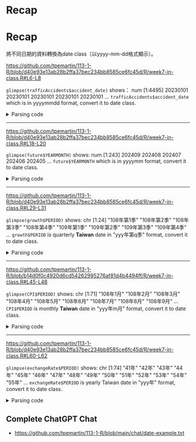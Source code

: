 # Recap

# Recap

將不同日期的資料轉換為date class（以yyyy-mm-dd格式顯示）。


<https://github.com/tpemartin/113-1-R/blob/d40e93e13ab28b2ffa37bec234bb8585ce6fc45d/R/week7-in-class.R#L6-L8>

`glimpse(trafficAccidents$accident_date)` shows： 
 num [1:4495] 20230101 20230101 20230101 20230101 20230101 ...
`trafficAccidents$accident_date` which is in yyyymmdd format, convert it to date class.

<details>
<summary>Parsing code</summary>

<https://github.com/tpemartin/113-1-R/blob/d40e93e13ab28b2ffa37bec234bb8585ce6fc45d/R/week7-in-class.R#L11-L14>

</details>

***

<https://github.com/tpemartin/113-1-R/blob/d40e93e13ab28b2ffa37bec234bb8585ce6fc45d/R/week7-in-class.R#L18-L20>

`glimpse(future$YEARMONTH)` shows: 
 num [1:243] 202409 202408 202407 202406 202405 ...
`future$YEARMONTH` which is in yyyymm format, convert it to date class.

<details>
<summary>Parsing code</summary>

<https://github.com/tpemartin/113-1-R/blob/d40e93e13ab28b2ffa37bec234bb8585ce6fc45d/R/week7-in-class.R#L22-L23>

</details>

***


<https://github.com/tpemartin/113-1-R/blob/d40e93e13ab28b2ffa37bec234bb8585ce6fc45d/R/week7-in-class.R#L29-L31>

`glimpse(growth$PERIOD)` shows: 
 chr [1:24] "108年第1季" "108年第2季" "108年第3季" "108年第4季" "109年第1季" "109年第2季" "109年第3季" "109年第4季" ...
`growth$PERIOD` is quarterly **Taiwan** date in "yyy年第q季" format, convert it to date class.

<details>
<summary>Parsing code</summary>

<https://github.com/tpemartin/113-1-R/blob/d40e93e13ab28b2ffa37bec234bb8585ce6fc45d/R/week7-in-class.R#L33-L41>

</details>

***


<https://github.com/tpemartin/113-1-R/blob/b14d0f0c4920d6cd54262995276af81d4b4494ff/R/week7-in-class.R#L45-L48>


`glimpse(CPI$PERIOD)` shows: 
 chr [1:71] "108年1月" "108年2月" "108年3月" "108年4月" "108年5月" "108年6月" "108年7月" "108年8月" "108年9月" ...
`CPI$PERIOD` is monthly **Taiwan** date in "yyy年m月" format, convert it to date class.

<details>
<summary>Parsing code</summary>

<https://github.com/tpemartin/113-1-R/blob/d40e93e13ab28b2ffa37bec234bb8585ce6fc45d/R/week7-in-class.R#L50-L57>

</details>

***

<https://github.com/tpemartin/113-1-R/blob/d40e93e13ab28b2ffa37bec234bb8585ce6fc45d/R/week7-in-class.R#L60-L62>

`glimpse(exchangeRate$PERIOD)` shows: 
 chr [1:74] "41年" "42年" "43年" "44年" "45年" "46年" "47年" "48年" "49年" "50年" "51年" "52年" "53年" "54年" "55年" ...
`exchangeRate$PERIOD` is yearly Taiwan date in "yyy年" format, convert it to date class.

<details>
<summary>Parsing code</summary>

<https://github.com/tpemartin/113-1-R/blob/d40e93e13ab28b2ffa37bec234bb8585ce6fc45d/R/week7-in-class.R#L64-L71>

</details>

## Complete ChatGPT Chat

  - <https://github.com/tpemartin/113-1-R/blob/main/chat/date-example.txt>